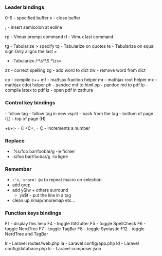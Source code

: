 ### Leader bindings
0-9 - specified buffer
x - close buffer

; - insert semicolon at eoline

rp - Vimux prompt command
rl - Vimux last command

tg - Tabularize > specify
tq - Tabularize on quotes
te - Tabularize on equal sign
Only aligns the last =
- :Tabularize /^\s*\S.*\zs=

zz - correct spelling
zg - add word to dict
zw - remove word from dict

cp - compile c++
mf - mathjax fraction helper
mr - mathjax root helper
mx - mathjax cdot helper
ph - pandoc md to html
pp - pandoc md to pdf
lp - compile latex to pdf
lz - open pdf in zathura

### Control key bindings
<C-i> - follow tag
<C-o> - follow tag in new vsplit
<C-t> - back from the tag
<PageDown> - bottom of page (L)
<PageUp> - top of page (H)

<C-k>+u+> = û
<C-k>+C+, = Ç
<C-a> - increments a number

### Replace
- :%s/foo bar/foobar/g -le fichier
- :s/foo bar/foobar/g -la ligne

### Remember
- `:'<,'>norm! @a` to repeat macro on selection
- add grep
- add ySiw + others surround
	- ys$t - put the line in a tag
- clean up nmap/nnoremap etc...

### Function keys bindings
F1 - display this help
F4 - toggle GitGutter
F5 - toggle SpellCheck
F6 - toggle NerdTree
F7 - toggle TagBar
F8 - toggle Syntastic
F12 - toggle NerdTree and TagBar

lr - Laravel routes/web.php
la - Laravel config/app.php
ld - Laravel config/database.php
lc - Laravel composer.json
